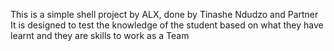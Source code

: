 This is a simple shell project by ALX, done by Tinashe Ndudzo and Partner
It is designed to test the knowledge of the student based on what they have learnt and they are skills to work as a Team
